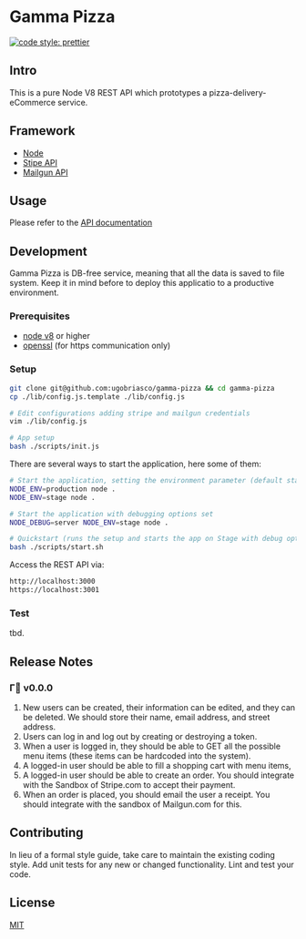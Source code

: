# Gamma Pizza

[![code style: prettier](https://camo.githubusercontent.com/687a8ae8d15f9409617d2cc5a30292a884f6813a/68747470733a2f2f696d672e736869656c64732e696f2f62616467652f636f64655f7374796c652d70726574746965722d6666363962342e7376673f7374796c653d666c61742d737175617265)](https://github.com/prettier/prettier)

## Intro

This is a pure Node V8 REST API which prototypes a pizza-delivery-eCommerce service.

## Framework

- [Node](https://nodejs.org/dist/latest-v8.x/docs/api/index.html)
- [Stipe API](https://stripe.com/docs/api)
- [Mailgun API](https://documentation.mailgun.com/)

## Usage

Please refer to the [API documentation](https://documenter.getpostman.com/view/549644/RztitVWC)

## Development

Gamma Pizza is DB-free service, meaning that all the data is saved to file system. Keep it in mind before to deploy this applicatio to a productive environment.

### Prerequisites

- [node v8](https://nodejs.org/dist/latest-v8.x/docs/api/index.html) or higher
- [openssl](https://www.openssl.org/) (for https communication only)

### Setup

```bash
git clone git@github.com:ugobriasco/gamma-pizza && cd gamma-pizza
cp ./lib/config.js.template ./lib/config.js

# Edit configurations adding stripe and mailgun credentials
vim ./lib/config.js

# App setup
bash ./scripts/init.js
```

There are several ways to start the application, here some of them:

```bash
# Start the application, setting the environment parameter (default stage)
NODE_ENV=production node .
NODE_ENV=stage node .

# Start the application with debugging options set
NODE_DEBUG=server NODE_ENV=stage node .

# Quickstart (runs the setup and starts the app on Stage with debug option enabled)
bash ./scripts/start.sh
```

Access the REST API via:

```bash
http://localhost:3000
https://localhost:3001
```

### Test

tbd.

## Release Notes

### Γ🍕 v0.0.0

1. New users can be created, their information can be edited, and they can be deleted. We should store their name, email address, and street address.
2. Users can log in and log out by creating or destroying a token.
3. When a user is logged in, they should be able to GET all the possible menu items (these items can be hardcoded into the system).
4. A logged-in user should be able to fill a shopping cart with menu items,
5. A logged-in user should be able to create an order. You should integrate with the Sandbox of Stripe.com to accept their payment.
6. When an order is placed, you should email the user a receipt. You should integrate with the sandbox of Mailgun.com for this.

## Contributing

In lieu of a formal style guide, take care to maintain the existing coding style. Add unit tests for any new or changed functionality. Lint and test your code.

## License

[MIT](https://github.com/ugobriasco/gamma-pizza/blob/master/LICENSE)
